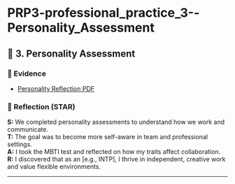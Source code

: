 # PRP3-professional_practice_3--Personality_Assessment

## 🧠 3. Personality Assessment

### 📂 Evidence
- [Personality Reflection PDF](#)

### 💭 Reflection (STAR)
**S:** We completed personality assessments to understand how we work and communicate.  
**T:** The goal was to become more self-aware in team and professional settings.  
**A:** I took the MBTI test and reflected on how my traits affect collaboration.  
**R:** I discovered that as an [e.g., INTP], I thrive in independent, creative work and value flexible environments.

---

